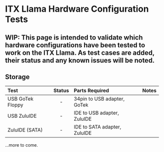 # ITX Llama Hardware Configuration Tests

## WIP: This page is intended to validate which hardware configurations have been tested to work on the ITX Llama. As test cases are added, their status and any known issues will be noted.

## Storage
| Test  | Status | Parts Required | Notes |
| :---- | :----: | :------------- | :---- |
| USB GoTek Floppy | - | 34pin to USB adapter, GoTek | |
| USB ZuluIDE | - | IDE to USB adapter, ZuluIDE | |
| ZuluIDE (SATA) | - | IDE to SATA adapter, ZuluIDE | |

...more to come.
